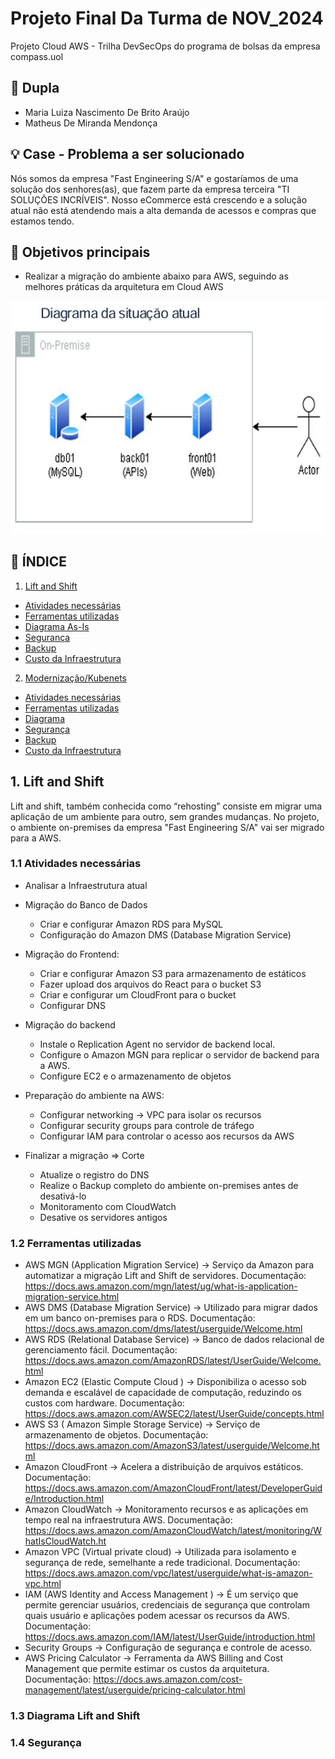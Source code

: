 # Projeto Final Da Turma de NOV_2024 
Projeto Cloud AWS - Trilha DevSecOps do programa de bolsas da empresa compass.uol 

## 👥 Dupla
- Maria Luiza Nascimento De Brito Araújo
- Matheus De Miranda Mendonça

## 💡 Case - Problema a ser solucionado

Nós somos da empresa "Fast Engineering S/A" e gostaríamos de uma solução dos senhores(as), que fazem parte da empresa terceira "TI SOLUÇÕES INCRÍVEIS". Nosso eCommerce está crescendo e a solução atual não está atendendo mais a alta demanda de acessos e compras que estamos tendo. 

## 🎯 Objetivos principais
- Realizar a migração do ambiente abaixo para AWS, seguindo as melhores práticas da arquitetura em Cloud AWS

![ARQUITETURA](Diagramas/ambienteAtual.JPG)

## 	:mag_right: ÍNDICE
1. [Lift and Shift](#1-Lift-and-Shift)
* [Atividades necessárias](#2)
* [Ferramentas utilizadas](#3)
* [Diagrama As-Is](#4)
* [Segurança](#5)
* [Backup](#6)
* [Custo da Infraestrutura](#7)
2. [Modernização/Kubenets](#8)
*  [Atividades necessárias](#9)
* [Ferramentas utilizadas](#10)
* [Diagrama](#11)
* [Segurança](#12)
* [Backup](#13)
* [Custo da Infraestrutura](#14)

## 1. Lift and Shift
Lift and shift, também conhecida como “rehosting” consiste em migrar uma aplicação de um ambiente para outro, sem grandes mudanças. No projeto, o ambiente on-premises da empresa "Fast Engineering S/A" vai ser migrado para a AWS.

### 1.1 Atividades necessárias
- Analisar a Infraestrutura atual

- Migração do Banco de Dados
    - Criar e configurar Amazon RDS para MySQL
    - Configuração do Amazon DMS (Database Migration Service)

- Migração do Frontend:
    - Criar e configurar Amazon S3 para armazenamento de estáticos
    - Fazer upload dos arquivos do React para o bucket S3
    - Criar e configurar um CloudFront para o bucket
    - Configurar DNS

- Migração do backend
    - Instale o Replication Agent no servidor de backend local.
    - Configure o Amazon MGN para replicar o servidor de backend para a AWS.
    - Configure EC2 e o armazenamento de objetos

- Preparação do ambiente na AWS:
    - Configurar networking -> VPC para isolar os recursos
    - Configurar security groups para controle de tráfego
    - Configurar IAM para controlar o acesso aos recursos da AWS

-  Finalizar a migração => Corte
    - Atualize o registro do DNS
    - Realize o Backup completo do ambiente on-premises antes de desativá-lo
    - Monitoramento com CloudWatch
    - Desative os servidores antigos

### 1.2 Ferramentas utilizadas

- AWS MGN (Application Migration Service) -> Serviço da Amazon para automatizar a migração Lift and Shift de servidores. Documentação: https://docs.aws.amazon.com/mgn/latest/ug/what-is-application-migration-service.html
- AWS DMS (Database Migration Service) -> Utilizado para migrar dados em um banco on-premises para o RDS. Documentação: https://docs.aws.amazon.com/dms/latest/userguide/Welcome.html
- AWS RDS (Relational Database Service) -> Banco de dados relacional de gerenciamento fácil. Documentação: https://docs.aws.amazon.com/AmazonRDS/latest/UserGuide/Welcome.html
- Amazon EC2 (Elastic Compute Cloud ) -> Disponibiliza o acesso sob demanda e escalável de capacidade de computação, reduzindo os custos com hardware. Documentação: https://docs.aws.amazon.com/AWSEC2/latest/UserGuide/concepts.html
- AWS S3 ( Amazon Simple Storage Service) -> Serviço de armazenamento de objetos. Documentação: https://docs.aws.amazon.com/AmazonS3/latest/userguide/Welcome.html
- Amazon CloudFront -> Acelera a distribuição de arquivos estáticos. Documentação: https://docs.aws.amazon.com/AmazonCloudFront/latest/DeveloperGuide/Introduction.html
- Amazon CloudWatch -> Monitoramento recursos e as aplicações em tempo real na infraestrutura AWS. Documentação: https://docs.aws.amazon.com/AmazonCloudWatch/latest/monitoring/WhatIsCloudWatch.ht
- Amazon VPC (Virtual private cloud) -> Utilizada para isolamento e segurança de rede, semelhante a rede tradicional. Documentação: https://docs.aws.amazon.com/vpc/latest/userguide/what-is-amazon-vpc.html
- IAM (AWS  Identity and Access Management ) -> É um serviço que permite gerenciar usuários, credenciais de segurança que controlam quais usuário e aplicações podem acessar os recursos da AWS. Documentação: https://docs.aws.amazon.com/IAM/latest/UserGuide/introduction.html
- Security Groups -> Configuração de segurança e controle de acesso.
- AWS Pricing Calculator -> Ferramenta da AWS Billing and Cost Management que permite estimar os custos da arquitetura. Documentação: https://docs.aws.amazon.com/cost-management/latest/userguide/pricing-calculator.html

### 1.3 Diagrama Lift and Shift


### 1.4 Segurança
